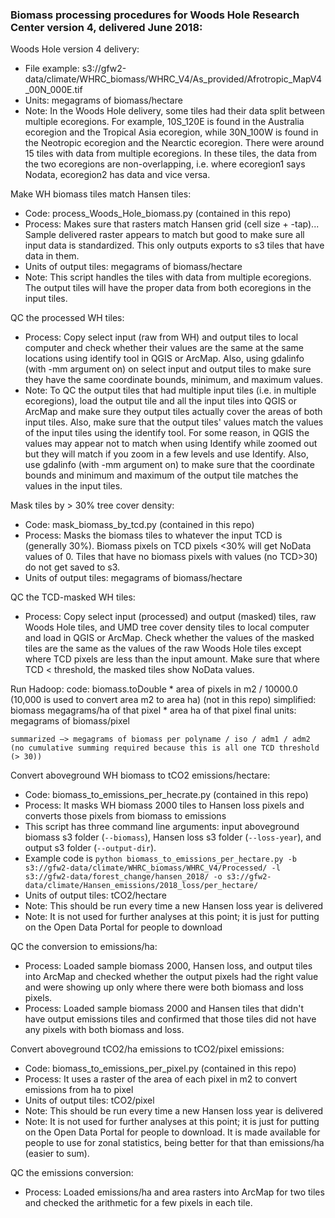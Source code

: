 ### Biomass processing procedures for Woods Hole Research Center version 4, delivered June 2018:

Woods Hole version 4 delivery: 
   - File example: s3://gfw2-data/climate/WHRC_biomass/WHRC_V4/As_provided/Afrotropic_MapV4_00N_000E.tif
   - Units: megagrams of biomass/hectare
   - Note: In the Woods Hole delivery, some tiles had their data split between multiple ecoregions. For example, 10S_120E is found in the Australia ecoregion and the Tropical Asia ecoregion, while 30N_100W is found in the Neotropic ecoregion and the Nearctic ecoregion. There were around 15 tiles with data from multiple ecoregions. In these tiles, the data from the two ecoregions are non-overlapping, i.e. where ecoregion1 says Nodata, ecoregion2 has data and vice versa.
    
Make WH biomass tiles match Hansen tiles:
   - Code: process_Woods_Hole_biomass.py (contained in this repo)
   - Process: Makes sure that rasters match Hansen grid (cell size + -tap)... Sample delivered raster appears to match but good to make sure all input data is standardized. This only outputs exports to s3 tiles that have data in them.
   - Units of output tiles: megagrams of biomass/hectare
   - Note: This script handles the tiles with data from multiple ecoregions. The output tiles will have the proper data from both ecoregions in the input tiles.
    
QC the processed WH tiles:
   - Process: Copy select input (raw from WH) and output tiles to local computer and check whether their values are the same at the same locations using identify tool in QGIS or ArcMap. Also, using gdalinfo (with -mm argument on) on select input and output tiles to make sure they have the same coordinate bounds, minimum, and maximum values.
   - Note: To QC the output tiles that had multiple input tiles (i.e. in multiple ecoregions), load the output tile and all the input tiles into QGIS or ArcMap and make sure they output tiles actually cover the areas of both input tiles. Also, make sure that the output tiles' values match the values of the input tiles using the identify tool. For some reason, in QGIS the values may appear not to match when using Identify while zoomed out but they will match if you zoom in a few levels and use Identify. Also, use gdalinfo (with -mm argument on) to make sure that the coordinate bounds and minimum and maximum of the output tile matches the values in the input tiles.

Mask tiles by > 30% tree cover density:
   - Code: mask_biomass_by_tcd.py (contained in this repo)
   - Process: Masks the biomass tiles to whatever the input TCD is (generally 30%). Biomass pixels on TCD pixels <30% will get NoData values of 0. Tiles that have no biomass pixels with values (no TCD>30) do not get saved to s3.
   - Units of output tiles: megagrams of biomass/hectare
	
QC the TCD-masked WH tiles:
   - Process: Copy select input (processed) and output (masked) tiles, raw Woods Hole tiles, and UMD tree cover density tiles to local computer and load in QGIS or ArcMap. Check whether the values of the masked tiles are the same as the values of the raw Woods Hole tiles except where TCD pixels are less than the input amount. Make sure that where TCD < threshold, the masked tiles show NoData values.

Run Hadoop:
    code: biomass.toDouble * area of pixels in m2 / 10000.0 (10,000 is used to convert area m2 to area ha) (not in this repo)
    simplified: biomass megagrams/ha of that pixel * area ha of that pixel
    final units: megagrams of biomass/pixel

    summarized —> megagrams of biomass per polyname / iso / adm1 / adm2
    (no cumulative summing required because this is all one TCD threshold (> 30))

Convert aboveground WH biomass to tCO2 emissions/hectare:
   - Code: biomass_to_emissions_per_hecrate.py (contained in this repo)
   - Process: It masks WH biomass 2000 tiles to Hansen loss pixels and converts those pixels from biomass to emissions
   - This script has three command line arguments: input aboveground biomass s3 folder (`--biomass`), Hansen loss s3 folder (`--loss-year`), and output s3 folder (`--output-dir`).
   - Example code is `python biomass_to_emissions_per_hectare.py -b s3://gfw2-data/climate/WHRC_biomass/WHRC_V4/Processed/ -l s3://gfw2-data/forest_change/hansen_2018/ -o s3://gfw2-data/climate/Hansen_emissions/2018_loss/per_hectare/`
   - Units of output tiles: tCO2/hectare
   - Note: This should be run every time a new Hansen loss year is delivered
   - Note: It is not used for further analyses at this point; it is just for putting on the Open Data Portal for people to download
   
QC the conversion to emissions/ha:
   - Process: Loaded sample biomass 2000, Hansen loss, and output tiles into ArcMap and checked whether the output pixels had the right value and were showing up only where there were both biomass and loss pixels.
   - Process: Loaded sample biomass 2000 and Hansen tiles that didn't have output emissions tiles and confirmed that those tiles did not have any pixels with both biomass and loss.
      
Convert aboveground tCO2/ha emissions to tCO2/pixel emissions:
   - Code: biomass_to_emissions_per_pixel.py (contained in this repo)
   - Process: It uses a raster of the area of each pixel in m2 to convert emissions from ha to pixel
   - Units of output tiles: tCO2/pixel
   - Note: This should be run every time a new Hansen loss year is delivered
   - Note: It is not used for further analyses at this point; it is just for putting on the Open Data Portal for people to download. It is made available for people to use for zonal statistics, being better for that than emissions/ha (easier to sum).
   
QC the emissions conversion:
   - Process: Loaded emissions/ha and area rasters into ArcMap for two tiles and checked the arithmetic for a few pixels in each tile.